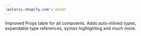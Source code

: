 ```yaml
---
'polaris.shopify.com': minor
---
```


Improved Props table for all compoents. Adds auto-inlined types, expandable type references, syntax highlighting and much more.
